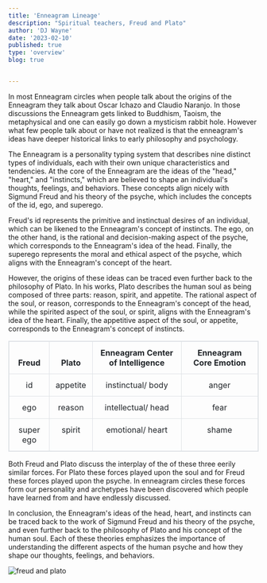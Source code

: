 ```yaml
---
title: 'Enneagram Lineage'
description: "Spiritual teachers, Freud and Plato"
author: 'DJ Wayne'
date: '2023-02-10'
published: true
type: 'overview'
blog: true


---
```


In most Enneagram circles when people talk about the origins of the Enneagram they talk about Oscar Ichazo and Claudio Naranjo. In those discussions the Enneagram gets linked to Buddhism, Taoism, the metaphysical and one can easily go down a mysticism rabbit hole. However what few people talk about or have not realized is that the enneagram's ideas have deeper historical links to early philosophy and psychology.

The Enneagram is a personality typing system that describes nine distinct types of individuals, each with their own unique characteristics and tendencies. At the core of the Enneagram are the ideas of the "head," "heart," and "instincts," which are believed to shape an individual's thoughts, feelings, and behaviors. These concepts align nicely with Sigmund Freud and his theory of the psyche, which includes the concepts of the id, ego, and superego.

Freud's id represents the primitive and instinctual desires of an individual, which can be likened to the Enneagram's concept of instincts. The ego, on the other hand, is the rational and decision-making aspect of the psyche, which corresponds to the Enneagram's idea of the head. Finally, the superego represents the moral and ethical aspect of the psyche, which aligns with the Enneagram's concept of the heart.

However, the origins of these ideas can be traced even further back to the philosophy of Plato. In his works, Plato describes the human soul as being composed of three parts: reason, spirit, and appetite. The rational aspect of the soul, or reason, corresponds to the Enneagram's concept of the head, while the spirited aspect of the soul, or spirit, aligns with the Enneagram's idea of the heart. Finally, the appetitive aspect of the soul, or appetite, corresponds to the Enneagram's concept of instincts.


| Freud     | Plato    | Enneagram Center of Intelligence | Enneagram Core Emotion |
| --------- | -------- | -------------------------------- | ---------------------- |
| id        | appetite | instinctual/ body                | anger                  |
| ego       | reason   | intellectual/ head               | fear                   |
| super ego | spirit   | emotional/ heart                 | shame                  |

Both Freud and Plato discuss the interplay of the of these three eerily similar forces. For Plato these forces played upon the soul and for Freud these forces played upon the psyche. In enneagram circles these forces form our personality and archetypes have been discovered which people have learned from and have endlessly discussed.

In conclusion, the Enneagram's ideas of the head, heart, and instincts can be traced back to the work of Sigmund Freud and his theory of the psyche, and even further back to the philosophy of Plato and his concept of the human soul. Each of these theories emphasizes the importance of understanding the different aspects of the human psyche and how they shape our thoughts, feelings, and behaviors.

<img
    src="/freud-plato.png"
    alt="freud and plato"
    class="small-absolute"
   />
   <div>
   <script type="application/ld+json">

{

  "@context": "https://schema.org",
  "@type": "BlogPosting",
  "headline": "The Enneagram Lineage: In the past they explored the Head, Heart, and Instincts",
  "description": "Learn about the Enneagram, a personality typing system that describes nine distinct types of individuals and how its concepts can be traced back to the work of Sigmund Freud and Plato.",
  "datePublished": "2023-02-19",
  "dateModified": "2023-02-19",
  "author": {
    "@type": "Person",
    "name": "DJ Wayne"
  },
  "publisher": {
    "@type": "Organization",
    "name": "9takes"
  },
  "mainEntityOfPage": {
    "@type": "WebPage",
    "@id": "https://9takes.com/blog/enneagram-lineage"
  },
  "image": {
    "@type": "ImageObject",
    "url": "https://9takes.com/freud-plato.png",
    "width": 1200,
    "height": 630
  },
  "articleSection": "Psychology",
  "keywords": "Enneagram, personality types, Sigmund Freud, Plato, psychology",
  "text": "The Enneagram is a personality typing system that describes nine distinct types of individuals, each with their own unique characteristics and tendencies...",
  "citation": [
    {
      "@type": "WebPage",
      "name": "Sigmund Freud",
      "url": "https://www.britannica.com/biography/Sigmund-Freud"
    },
    {
      "@type": "WebPage",
      "name": "Plato",
      "url": "https://plato.stanford.edu/entries/plato/"
    }
  ]
}

</script>
</div>

<!-- {
  "@context": "https://schema.org",
  "@type": "BlogPosting",
  "headline": "The Enneagram: Understanding Personality Types Through the Head, Heart, and Instincts",
  "description": "Learn about the Enneagram, a personality typing system that describes nine distinct types of individuals and how its concepts can be traced back to the work of Sigmund Freud and Plato.",
  "datePublished": "2023-02-19",
  "dateModified": "2023-02-19",
  "author": {
    "@type": "Person",
    "name": "DJ Wayne"
  },
  "publisher": {
    "@type": "Organization",
    "name": "9takes",
    "logo": {
      "@type": "ImageObject",
      "url": "https://www.yourwebsite.com/logo.png",
      "width": 600,
      "height": 60
    } 
  },
  "mainEntityOfPage": {
    "@type": "WebPage",
    "@id": "https://www.yourwebsite.com/blog/the-enneagram-understanding-personality-types-through-the-head-heart-and-instincts"
  },
  "image": {
    "@type": "ImageObject",
    "url": "https://9takes.com/src/lib/images/freud-plato.png",
    "width": 1200,
    "height": 630
  },
  "articleSection": "Psychology",
  "keywords": "Enneagram, personality types, Sigmund Freud, Plato, psychology",
  "text": "The Enneagram is a personality typing system that describes nine distinct types of individuals, each with their own unique characteristics and tendencies...",
  "citation": [
    {
      "@type": "WebPage",
      "name": "Sigmund Freud",
      "url": "https://www.britannica.com/biography/Sigmund-Freud"
    },
    {
      "@type": "WebPage",
      "name": "Plato",
      "url": "https://plato.stanford.edu/entries/plato/"
    }
  ]
} -->

<style>

table {
    width: 100%;
    margin-bottom: 1rem;
    color: #212529;
    border: 1px solid #dee2e6;

}
thead {
    display: table-header-group;
    vertical-align: middle;
    border-color: inherit;
}
tr {
    display: table-row;
    vertical-align: inherit;
    border-color: inherit;
}

th {
    border-bottom-width: 2px;
    vertical-align: bottom;
    border-bottom: 2px solid #dee2e6;
    border: 1px solid #dee2e6;
    padding: 0.75rem;
}

td {
    padding: 0.75rem;
    vertical-align: top;
    border: 1px solid #dee2e6;
    text-align: center;
}


</style>
